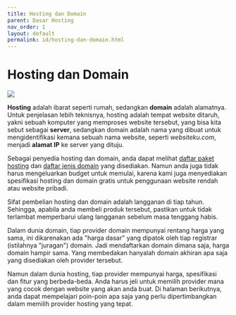 ```yaml
---
title: Hosting dan Domain
parent: Dasar Hosting
nav_order: 1
layout: default
permalink: id/hosting-dan-domain.html
---
```


# Hosting dan Domain

![](https://www.webhostingsecretrevealed.net/wp-content/uploads/1215-6-1.jpg)

**Hosting** adalah ibarat seperti rumah, sedangkan **domain** adalah alamatnya. Untuk penjelasan lebih teknisnya, hosting adalah tempat website ditaruh, yakni sebuah komputer yang memproses website tersebut, yang bisa kita sebut sebagai **server**, sedangkan domain adalah nama yang dibuat untuk mengidentifikasi kemana sebuah nama website, seperti *websiteku.com*, menjadi **alamat IP** ke server yang dituju.

Sebagai penyedia hosting dan domain, anda dapat melihat [daftar paket hosting](//domcloud.id/price.html) dan [daftar jenis domain](//domcloud.id/domain.html) yang disediakan. Namun anda juga tidak harus mengeluarkan budget untuk memulai, karena kami juga menyediakan spesifikasi hosting dan domain gratis untuk penggunaan website rendah atau website pribadi.

Sifat pembelian hosting dan domain adalah langganan di tiap tahun. Sehingga, apabila anda membeli produk tersebut, pastikan untuk tidak terlambat memperbarui ulang langganan sebelum masa tenggang habis.

Dalam dunia domain, tiap provider domain mempunyai rentang harga yang sama, ini dikarenakan ada "harga dasar" yang dipatok oleh tiap registrar (istilahnya "juragan") domain. Jadi mendaftarkan domain dimana saja, harga domain hampir sama. Yang membedakan hanyalah domain akhiran apa saja yang disediakan oleh provider tersebut.

Namun dalam dunia hosting, tiap provider mempunyai harga, spesifikasi dan fitur yang berbeda-beda. Anda harus jeli untuk memilih provider mana yang cocok dengan website yang akan anda buat. Di halaman berikutnya, anda  dapat mempelajari poin-poin apa saja yang perlu dipertimbangkan dalam memilih provider hosting yang tepat.